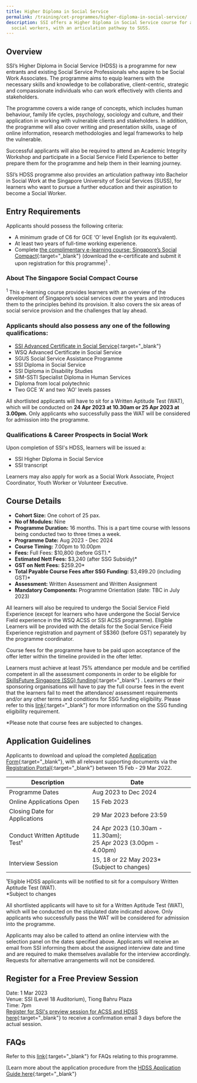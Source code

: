 ```yaml
---
title: Higher Diploma in Social Service
permalink: /training/cet-programmes/higher-diploma-in-social-service/
description: SSI offers a Higher Diploma in Social Service course for aspiring
  social workers, with an articulation pathway to SUSS.
---
```

## Overview

SSI’s Higher Diploma in Social Service (HDSS) is a programme for new entrants and existing Social Service Professionals who aspire to be Social Work Associates. The programme aims to equip learners with the necessary skills and knowledge to be collaborative, client-centric, strategic and compassionate individuals who can work effectively with clients and stakeholders. 

The programme covers a wide range of concepts, which includes human behaviour, family life cycles, psychology, sociology and culture, and their application in working with vulnerable clients and stakeholders. In addition, the programme will also cover writing and presentation skills, usage of online information, research methodologies and legal frameworks to help the vulnerable. 

Successful applicants will also be required to attend an Academic Integrity Workshop and participate in a Social Service Field Experience to better prepare them for the programme and help them in their learning journey. 

SSI’s HDSS programme also provides an articulation pathway into Bachelor in Social Work at the Singapore University of Social Services (SUSS), for learners who want to pursue a further education and their aspiration to become a Social Worker.

## Entry Requirements

Applicants should possess the following criteria:

-	A minimum grade of C6 for GCE ‘O’ level English (or its equivalent). 
-	At least two years of full-time working experience.
-	Complete [the complimentary e-learning course: Singapore’s Social Compact](https://iltms.ssi.gov.sg/registration/#/Course?coursecode=SCRS400){:target="_blank"} (download the e-certificate and submit it upon registration for this programme)<sup>1</sup>  . 

### About The Singapore Social Compact Course
<sup>1</sup>  This e-learning course provides learners with an overview of the development of Singapore’s social services over the years and introduces them to the principles behind its provision. It also covers the six areas of social service provision and the challenges that lay ahead.

### Applicants should also possess any one of the following qualifications:

-	[SSI Advanced Certificate in Social Service](https://www.ssi.gov.sg/training/cet-programmes/advanced-certificate-in-social-service/){:target="_blank"}
- WSQ Advanced Certificate in Social Service
- SGUS Social Service Assistance Programme
- SSI Diploma in Social Service
- SSI Diploma in Disability Studies
- SIM-SSTI Specialist Diploma in Human Services
- Diploma from local polytechnic
- Two GCE 'A' and two 'AO' levels passes
 
All shortlisted applicants will have to sit for a Written Aptitude Test (WAT), which will be conducted on **24 Apr 2023 at 10.30am or 25 Apr 2023 at 3.00pm.** Only applicants who successfully pass the WAT will be considered for admission into the programme.


### Qualifications & Career Prospects in Social Work

Upon completion of SSI's HDSS, learners will be issued a:

-	SSI Higher Diploma in Social Service 
-	SSI transcript 

Learners may also apply for work as a Social Work Associate, Project Coordinator, Youth Worker or Volunteer Executive.  

## Course Details

- **Cohort Size:** One cohort of 25 pax. 
- **No of Modules:** Nine
- **Programme Duration:** 16 months. This is a part time course with lessons being conducted two to three times a week.
- **Programme Date:** Aug 2023 - Dec 2024
- **Course Timing:**  7.00pm to 10.00pm  
- **Fees:** Full Fees: $10,800 (before GST).*  
- **Estimated Nett Fees:** $3,240 (after SSG Subsidy)* 
- **GST on Nett Fees:** $259.20* 
- **Total Payable Course Fees after SSG Funding:** $3,499.20 (including GST)*   
- **Assessment:** Written Assessment and Written Assignment 
- **Mandatory Components:** Programme Orientation (date: TBC in July 2023)

All learners will also be required to undergo the Social Service Field Experience (except for learners who have undergone the Social Service Field experience in the WSQ ACSS or SSI ACSS programme). Eligible Learners will be provided with the details for the Social Service Field Experience registration and payment of S$360 (before GST) separately by the programme coordinator.

Course fees for the programme have to be paid upon acceptance of the offer letter within the timeline provided in the ofter letter.

Learners must achieve at least 75% attendance per module and be certified competent in all the assessment components in order to be eligible for [SkillsFuture Singapore (SSG) funding](https://www.ssi.gov.sg/training/funding-information/skillsfuture-singapore-funding/){:target="_blank"} . Learners or their sponsoring organisations will have to pay the full course fees in the event that the learners fail to meet the attendance/ assessment requirements and/or any other terms and conditions for SSG funding eligibility. Please refer to this [link](https://www.ssg.gov.sg/programmes-and-initiatives/training-grants/self-sponsored-training-for-individuals.html){:target="_blank"}  for more information on the SSG funding eligibility requirement.

*Please note that course fees are subjected to changes.


## Application Guidelines

Applicants to download and upload the completed [Application Form](/files/Files%20for%20Learners/SSI%20HDSS%20Application%20Form%20(Feb-Mar%202023).pdf){:target="_blank"}, with all relevant supporting documents via the [Registration Portal](https://iltms.ssi.gov.sg/registration/#/Course?coursecode=SCET21-2){:target="_blank"}  between 15 Feb - 29 Mar 2022. 


| Description | Date | |
| -------- | -------- | -------- |
|Programme Dates| Aug 2023 to Dec 2024|
| Online Applications Open   | 15 Feb 2023 | 
| Closing Date for Applications | 29 Mar 2023 before 23:59|
| Conduct Written Aptitude Test¹| 24 Apr 2023 (10.30am - 11.30am);<br>25 Apr 2023 (3.00pm - 4.00pm) |
|Interview Session | 15, 18 or 22 May 2023* <br> (Subject to changes) | 

¹Eligible HDSS applicants will be notified to sit for a compulsory Written Aptitude Test (WAT).
<br>*Subject to changes


All shortlisted applicants will have to sit for a Written Aptitude Test (WAT), which will be conducted on the stipulated date indicated above. Only applicants who successfully pass the WAT will be considered for admission into the programme. 

Applicants may also be called to attend an online interview with the selection panel on the dates specified above. Applicants will receive an email from SSI informing them about the assigned interview date and time and are required to make themselves available for the interview accordingly. Requests for alternative arrangements will not be considered.


## Register for a Free Preview Session
Date: 1 Mar 2023
<br> Venue: SSI (Level 18 Auditorium), Tiong Bahru Plaza
<br>Time: 7pm
<br>[Register for SSI's preview session for ACSS and HDSS here](https://go.gov.sg/ssipreviewregistration){:target="_blank"}  to receive a confirmation email 3 days before the actual session. 

## FAQs
Refer to this [link](/files/Files%20for%20Learners/FAQ-for-Higher-Diploma-in-Social-Service_Jan%202023.pdf){:target="_blank"} for FAQs relating to this programme.

[Learn more about the application procedure from the [HDSS Application Guide here](/files/Files%20for%20Learners/Application%20Guide%20(HDSS)%202023.pdf){:target="_blank"}